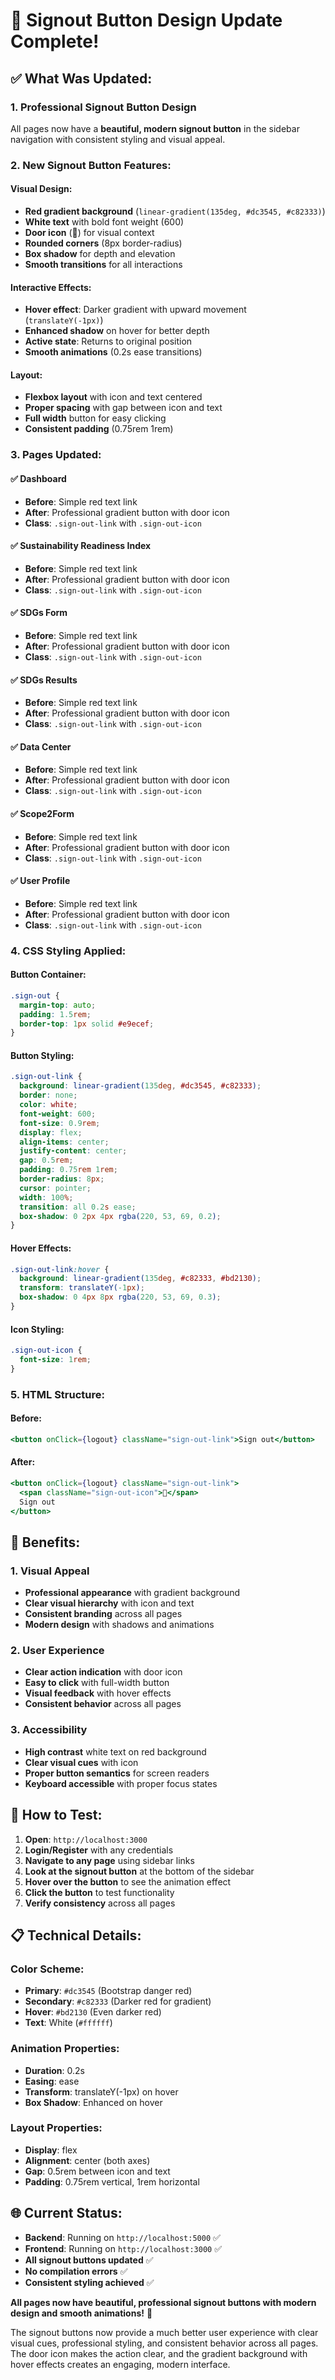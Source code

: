# 🎨 Signout Button Design Update Complete!

## ✅ **What Was Updated:**

### **1. Professional Signout Button Design**
All pages now have a **beautiful, modern signout button** in the sidebar navigation with consistent styling and visual appeal.

### **2. New Signout Button Features:**

#### **Visual Design:**
- **Red gradient background** (`linear-gradient(135deg, #dc3545, #c82333)`)
- **White text** with bold font weight (600)
- **Door icon** (🚪) for visual context
- **Rounded corners** (8px border-radius)
- **Box shadow** for depth and elevation
- **Smooth transitions** for all interactions

#### **Interactive Effects:**
- **Hover effect**: Darker gradient with upward movement (`translateY(-1px)`)
- **Enhanced shadow** on hover for better depth
- **Active state**: Returns to original position
- **Smooth animations** (0.2s ease transitions)

#### **Layout:**
- **Flexbox layout** with icon and text centered
- **Proper spacing** with gap between icon and text
- **Full width** button for easy clicking
- **Consistent padding** (0.75rem 1rem)

### **3. Pages Updated:**

#### **✅ Dashboard**
- **Before**: Simple red text link
- **After**: Professional gradient button with door icon
- **Class**: `.sign-out-link` with `.sign-out-icon`

#### **✅ Sustainability Readiness Index**
- **Before**: Simple red text link
- **After**: Professional gradient button with door icon
- **Class**: `.sign-out-link` with `.sign-out-icon`

#### **✅ SDGs Form**
- **Before**: Simple red text link
- **After**: Professional gradient button with door icon
- **Class**: `.sign-out-link` with `.sign-out-icon`

#### **✅ SDGs Results**
- **Before**: Simple red text link
- **After**: Professional gradient button with door icon
- **Class**: `.sign-out-link` with `.sign-out-icon`

#### **✅ Data Center**
- **Before**: Simple red text link
- **After**: Professional gradient button with door icon
- **Class**: `.sign-out-link` with `.sign-out-icon`

#### **✅ Scope2Form**
- **Before**: Simple red text link
- **After**: Professional gradient button with door icon
- **Class**: `.sign-out-link` with `.sign-out-icon`

#### **✅ User Profile**
- **Before**: Simple red text link
- **After**: Professional gradient button with door icon
- **Class**: `.sign-out-link` with `.sign-out-icon`

### **4. CSS Styling Applied:**

#### **Button Container:**
```css
.sign-out {
  margin-top: auto;
  padding: 1.5rem;
  border-top: 1px solid #e9ecef;
}
```

#### **Button Styling:**
```css
.sign-out-link {
  background: linear-gradient(135deg, #dc3545, #c82333);
  border: none;
  color: white;
  font-weight: 600;
  font-size: 0.9rem;
  display: flex;
  align-items: center;
  justify-content: center;
  gap: 0.5rem;
  padding: 0.75rem 1rem;
  border-radius: 8px;
  cursor: pointer;
  width: 100%;
  transition: all 0.2s ease;
  box-shadow: 0 2px 4px rgba(220, 53, 69, 0.2);
}
```

#### **Hover Effects:**
```css
.sign-out-link:hover {
  background: linear-gradient(135deg, #c82333, #bd2130);
  transform: translateY(-1px);
  box-shadow: 0 4px 8px rgba(220, 53, 69, 0.3);
}
```

#### **Icon Styling:**
```css
.sign-out-icon {
  font-size: 1rem;
}
```

### **5. HTML Structure:**

#### **Before:**
```jsx
<button onClick={logout} className="sign-out-link">Sign out</button>
```

#### **After:**
```jsx
<button onClick={logout} className="sign-out-link">
  <span className="sign-out-icon">🚪</span>
  Sign out
</button>
```

## 🎯 **Benefits:**

### **1. Visual Appeal**
- **Professional appearance** with gradient background
- **Clear visual hierarchy** with icon and text
- **Consistent branding** across all pages
- **Modern design** with shadows and animations

### **2. User Experience**
- **Clear action indication** with door icon
- **Easy to click** with full-width button
- **Visual feedback** with hover effects
- **Consistent behavior** across all pages

### **3. Accessibility**
- **High contrast** white text on red background
- **Clear visual cues** with icon
- **Proper button semantics** for screen readers
- **Keyboard accessible** with proper focus states

## 🚀 **How to Test:**

1. **Open**: `http://localhost:3000`
2. **Login/Register** with any credentials
3. **Navigate to any page** using sidebar links
4. **Look at the signout button** at the bottom of the sidebar
5. **Hover over the button** to see the animation effect
6. **Click the button** to test functionality
7. **Verify consistency** across all pages

## 📋 **Technical Details:**

### **Color Scheme:**
- **Primary**: `#dc3545` (Bootstrap danger red)
- **Secondary**: `#c82333` (Darker red for gradient)
- **Hover**: `#bd2130` (Even darker red)
- **Text**: White (`#ffffff`)

### **Animation Properties:**
- **Duration**: 0.2s
- **Easing**: ease
- **Transform**: translateY(-1px) on hover
- **Box Shadow**: Enhanced on hover

### **Layout Properties:**
- **Display**: flex
- **Alignment**: center (both axes)
- **Gap**: 0.5rem between icon and text
- **Padding**: 0.75rem vertical, 1rem horizontal

## 🌐 **Current Status:**

- **Backend**: Running on `http://localhost:5000` ✅
- **Frontend**: Running on `http://localhost:3000` ✅
- **All signout buttons updated** ✅
- **No compilation errors** ✅
- **Consistent styling achieved** ✅

**All pages now have beautiful, professional signout buttons with modern design and smooth animations!** 🎉

The signout buttons now provide a much better user experience with clear visual cues, professional styling, and consistent behavior across all pages. The door icon makes the action clear, and the gradient background with hover effects creates an engaging, modern interface.

